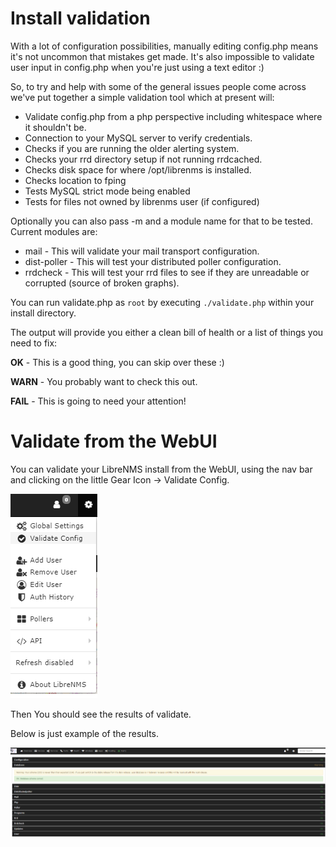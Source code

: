 # Install validation

With a lot of configuration possibilities, manually editing config.php
means it's not uncommon that mistakes get made. It's also impossible
to validate user input in config.php when you're just using a text
editor :)

So, to try and help with some of the general issues people come across
we've put together a simple validation tool which at present will:

- Validate config.php from a php perspective including whitespace
  where it shouldn't be.
- Connection to your MySQL server to verify credentials.
- Checks if you are running the older alerting system.
- Checks your rrd directory setup if not running rrdcached.
- Checks disk space for where /opt/librenms is installed.
- Checks location to fping
- Tests MySQL strict mode being enabled
- Tests for files not owned by librenms user (if configured)

Optionally you can also pass -m and a module name for that to be
tested. Current modules are:

- mail - This will validate your mail transport configuration.
- dist-poller - This will test your distributed poller configuration.
- rrdcheck - This will test your rrd files to see if they are
  unreadable or corrupted (source of broken graphs).

You can run validate.php as `root` by executing `./validate.php`
within your install directory.

The output will provide you either a clean bill of health or a list of
things you need to fix:

**OK** - This is a good thing, you can skip over these :)

**WARN** - You probably want to check this out.

**FAIL** - This is going to need your attention!

# Validate from the WebUI

You can validate your LibreNMS install from the WebUI, using the nav
bar and clicking on the little Gear Icon -> Validate Config. 

![Validate Config Icon](../img/validate-config-icon.png) 

Then You should see the results of validate.

Below is just example of the results.

![Validate results](../img/validate-results.png)
